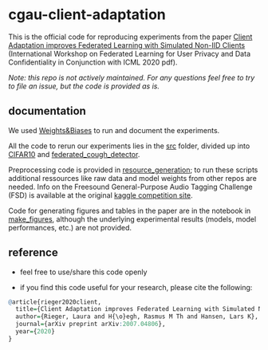# cgau-client-adaptation
This is the official code for reproducing experiments from the paper [Client Adaptation improves Federated Learning with Simulated Non-IID Clients](https://arxiv.org/abs/2007.04806) (International Workshop on Federated Learning for User Privacy and Data Confidentiality in Conjunction with ICML 2020 pdf). 

*Note: this repo is not actively maintained. For any questions feel free to try to file an issue, but the code is provided as is.*

## documentation
We used [Weights&Biases](https://www.wandb.com/) to run and document the experiments. 

All the code to rerun our experiments lies in the [src](src) folder, divided up into [CIFAR10](src/cifar10) and [federated_cough_detector](src/federated_cough_detector). 

Preprocessing code is provided in [resource_generation](src/resource_generation); to run these scripts additional ressources like raw data and model weights from other repos are needed. Info on the Freesound General-Purpose Audio Tagging Challenge (FSD) is available at the original [kaggle competition site](https://www.kaggle.com/c/freesound-audio-tagging).

Code for generating figures and tables in the paper are in the notebook in [make_figures](src/make_figures), although the underlying experimental results (models, model performances, etc.) are not provided. 


## reference

- feel free to use/share this code openly

- if you find this code useful for your research, please cite the following:

```r
@article{rieger2020client,
  title={Client Adaptation improves Federated Learning with Simulated Non-IID Clients},
  author={Rieger, Laura and H{\o}egh, Rasmus M Th and Hansen, Lars K},
  journal={arXiv preprint arXiv:2007.04806},
  year={2020}
}

```
